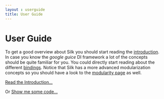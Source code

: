 ```yaml
---
layout : userguide
title: User Guide
---
```


# <i class="icon-book"></i> User Guide

To get a good overview about Silk you should start reading the <a href="intro.html">introduction</a>.
In case you know the _google guice_ DI framework a lot of the concepts should be quite familiar for you. You could directly start reading about the different <a href="binds.html">bindings</a>. 
Notice that Silk has a more advanced modularization concepts so you should have a look to the <a href="modularity.html">modularity page</a> as well. 

<a class="next" href="intro.html">Read the Introduction...</a>

Or
<a class="next" href="snippets.html">Show me some code...</a>